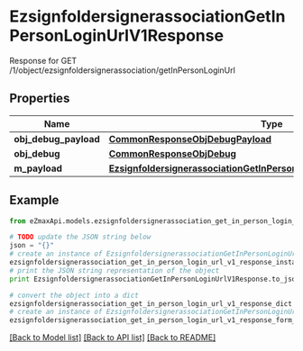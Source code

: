 # EzsignfoldersignerassociationGetInPersonLoginUrlV1Response

Response for GET /1/object/ezsignfoldersignerassociation/getInPersonLoginUrl

## Properties
Name | Type | Description | Notes
------------ | ------------- | ------------- | -------------
**obj_debug_payload** | [**CommonResponseObjDebugPayload**](CommonResponseObjDebugPayload.md) |  | 
**obj_debug** | [**CommonResponseObjDebug**](CommonResponseObjDebug.md) |  | [optional] 
**m_payload** | [**EzsignfoldersignerassociationGetInPersonLoginUrlV1ResponseMPayload**](EzsignfoldersignerassociationGetInPersonLoginUrlV1ResponseMPayload.md) |  | 

## Example

```python
from eZmaxApi.models.ezsignfoldersignerassociation_get_in_person_login_url_v1_response import EzsignfoldersignerassociationGetInPersonLoginUrlV1Response

# TODO update the JSON string below
json = "{}"
# create an instance of EzsignfoldersignerassociationGetInPersonLoginUrlV1Response from a JSON string
ezsignfoldersignerassociation_get_in_person_login_url_v1_response_instance = EzsignfoldersignerassociationGetInPersonLoginUrlV1Response.from_json(json)
# print the JSON string representation of the object
print EzsignfoldersignerassociationGetInPersonLoginUrlV1Response.to_json()

# convert the object into a dict
ezsignfoldersignerassociation_get_in_person_login_url_v1_response_dict = ezsignfoldersignerassociation_get_in_person_login_url_v1_response_instance.to_dict()
# create an instance of EzsignfoldersignerassociationGetInPersonLoginUrlV1Response from a dict
ezsignfoldersignerassociation_get_in_person_login_url_v1_response_form_dict = ezsignfoldersignerassociation_get_in_person_login_url_v1_response.from_dict(ezsignfoldersignerassociation_get_in_person_login_url_v1_response_dict)
```
[[Back to Model list]](../README.md#documentation-for-models) [[Back to API list]](../README.md#documentation-for-api-endpoints) [[Back to README]](../README.md)


